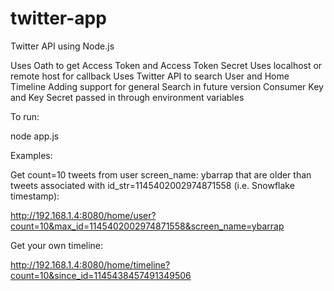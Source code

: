 # twitter-app
Twitter API using Node.js 

Uses Oath to get Access Token and Access Token Secret
Uses localhost or remote host for callback
Uses Twitter API to search User and Home Timeline
Adding support for general Search in future version
Consumer Key and Key Secret passed in through environment variables

To run:

node app.js

Examples:

Get count=10 tweets from user screen_name: ybarrap that are older than tweets associated with id_str=1145402002974871558 (i.e. Snowflake timestamp):

http://192.168.1.4:8080/home/user?count=10&max_id=1145402002974871558&screen_name=ybarrap

Get your own timeline:

http://192.168.1.4:8080/home/timeline?count=10&since_id=1145438457491349506



